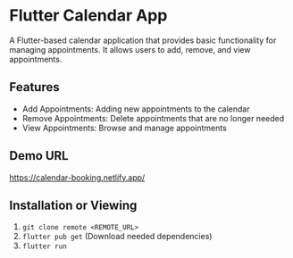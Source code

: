 # Flutter Calendar App
A Flutter-based calendar application that provides basic functionality for managing appointments. It allows users to add, remove, and view appointments.

## Features
- Add Appointments: Adding new appointments to the calendar
- Remove Appointments: Delete appointments that are no longer needed
- View Appointments: Browse and manage appointments

## Demo URL
https://calendar-booking.netlify.app/ 

## Installation or Viewing 
1. `git clone remote <REMOTE_URL>`
2. `flutter pub get` (Download needed dependencies)
3. `flutter run`
